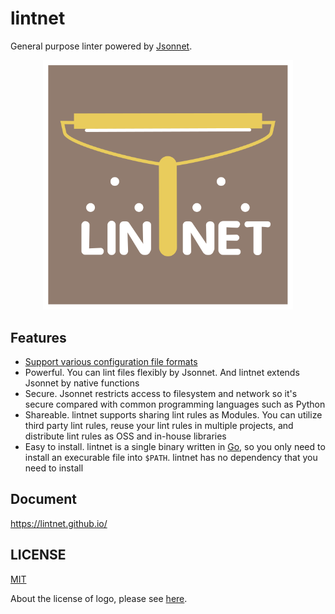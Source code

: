 # lintnet

General purpose linter powered by [Jsonnet](https://jsonnet.org/).

<p align="center" width="100%">
  <picture>
    <source media="(prefers-color-scheme: dark)" srcset="https://raw.githubusercontent.com/lintnet/logo/main/images/lintnet.png">
    <img src="https://raw.githubusercontent.com/lintnet/logo/main/images/lintnet.png" alt="logo" width="400">
  </picture>
</p>

## Features

- [Support various configuration file formats](https://lintnet.github.io/docs/supported-data-format)
- Powerful. You can lint files flexibly by Jsonnet. And lintnet extends Jsonnet by native functions
- Secure. Jsonnet restricts access to filesystem and network so it's secure compared with common programming languages such as Python
- Shareable. lintnet supports sharing lint rules as Modules. You can utilize third party lint rules, reuse your lint rules in multiple projects, and distribute lint rules as OSS and in-house libraries
- Easy to install. lintnet is a single binary written in [Go](https://go.dev/), so you only need to install an execurable file into `$PATH`. lintnet has no dependency that you need to install

## Document

https://lintnet.github.io/

## LICENSE

[MIT](LICENSE)

About the license of logo, please see [here](https://github.com/lintnet/logo).

